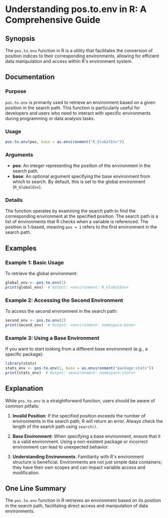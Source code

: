 <!--
Meta Description: # Understanding pos.to.env in R: A Comprehensive Guide ## Synopsis The `pos.to.env` function in R is a utility that facilitates the conversion of posi...
Meta Keywords: environment, pos, search, env, path
-->

# Understanding pos.to.env in R: A Comprehensive Guide

## Synopsis
The `pos.to.env` function in R is a utility that facilitates the conversion of position indices to their corresponding environments, allowing for efficient data manipulation and access within R's environment system.

## Documentation

### Purpose
`pos.to.env` is primarily used to retrieve an environment based on a given position in the search path. This function is particularly useful for developers and users who need to interact with specific environments during programming or data analysis tasks.

### Usage
```R
pos.to.env(pos, base = as.environment("R_GlobalEnv"))
```

### Arguments
- **pos**: An integer representing the position of the environment in the search path.
- **base**: An optional argument specifying the base environment from which to search. By default, this is set to the global environment (`R_GlobalEnv`).

### Details
The function operates by examining the search path to find the corresponding environment at the specified position. The search path is a list of environments that R checks when a variable is referenced. The position is 1-based, meaning `pos = 1` refers to the first environment in the search path.

## Examples

### Example 1: Basic Usage
To retrieve the global environment:
```R
global_env <- pos.to.env(1)
print(global_env)  # Output: <environment: R_GlobalEnv>
```

### Example 2: Accessing the Second Environment
To access the second environment in the search path:
```R
second_env <- pos.to.env(2)
print(second_env)  # Output: <environment: namespace:base>
```

### Example 3: Using a Base Environment
If you want to start looking from a different base environment (e.g., a specific package):
```R
library(stats)
stats_env <- pos.to.env(1, base = as.environment("package:stats"))
print(stats_env)  # Output: <environment: namespace:stats>
```

## Explanation
While `pos.to.env` is a straightforward function, users should be aware of common pitfalls:

1. **Invalid Position**: If the specified position exceeds the number of environments in the search path, R will return an error. Always check the length of the search path using `search()`.
   
2. **Base Environment**: When specifying a base environment, ensure that it is a valid environment. Using a non-existent package or incorrect environment can lead to unexpected behavior.

3. **Understanding Environments**: Familiarity with R's environment structure is beneficial. Environments are not just simple data containers; they have their own scopes and can impact variable access and modification.

## One Line Summary
The `pos.to.env` function in R retrieves an environment based on its position in the search path, facilitating direct access and manipulation of data environments.